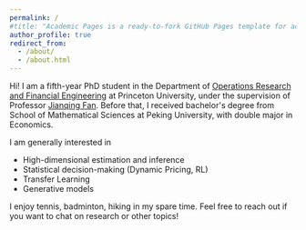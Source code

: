 ```yaml
---
permalink: /
#title: "Academic Pages is a ready-to-fork GitHub Pages template for academic personal websites"
author_profile: true
redirect_from: 
  - /about/
  - /about.html
---
```


Hi! I am a fifth-year PhD student in the Department of [Operations Research and Financial Engineering](https://orfe.princeton.edu) at Princeton University, under the supervision of Professor [Jianqing Fan](https://fan.princeton.edu). Before that, I received bachelor's degree from School of Mathematical Sciences at Peking University, with double major in Economics.

I am generally interested in
- High-dimensional estimation and inference
- Statistical decision-making (Dynamic Pricing, RL)
- Transfer Learning
- Generative models

I enjoy tennis, badminton, hiking in my spare time. Feel free to reach out if you want to chat on research or other topics!
